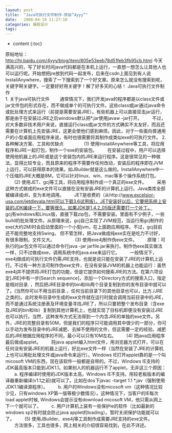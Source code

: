 ```yaml
---
layout: post
title:  "Java可执行文件制作-转自“4yyy”"
date:   2008-04-10 11:27:10
categories: 编程设计
tags:
---
```


* content
{:toc}

原帖地址：http://hi.baidu.com/4yyy/blog/item/805e53eeb78d51feb3fb95cb.html                          今天满高兴的，写了好长时间java代码都是在本机上运行，一直想一想怎么让其他人也可以运行呢。开始想把jre放到代码一起发布，后来在csdn上面见到有人说InstallAnywhere，搜索了一下搜索到了一个好文章。原来怎么就没有搜索到呢，关键字啊关键字。一定要好好用关键字！解了好多天的心结！
                                                                   Java可执行文件制作                            
            1. 关于java可执行文件            　　通常情况下，我们开发java的程序都是以class文件或jar文件包的形式存在，而不做成单个的可执行文件。这些class或jar通过java命令或批处理方式来运行（前提是需要安装JRE）。有些机器上可以直接双击jar运行，那是由于在安装过JRE之后windows默认把*.jar使用javaw -jar打开。
            　　不过，对大多数非技术用户来说，直接运行class或jar文件的方式确实不太友好，而且还需要在计算机上先安装JRE，这更会使他们感到麻烦。因此，对于一些面向普通用户的小型桌面应用程序来说，有时也很需要将其制作成类似exe的可执行文件。            2. 各种解决方案、工具和优缺点
            　　
            　　(1) 使用InstallAnywhere等工具，将应用程序和JRE一起打包，制作一个exe的安装包。
            　　在安装过程中，用户可以选择使用他机器上的JRE或是这个安装包内的JRE来运行程序。这是很常见的一种做法，显得比较专业，而且原来的程序不需要作任何改动，安装后的程序即在JVM上运行，可以获得原本的效果。如JBuilder就是这么做的。InstallAnywhere中一个压缩的JRE大概是8M，它可以针对linux、win、mac等多个操作系统打包。            　　(2) 使用JET、gcj等工具，将应用程序制作成一个真正的exe文件。
            　　采用这种方式做成的exe文件可以直接在没有安装JRE的计算机上运行。Java类库全部被编译成dll，变为本地调用。
            　　JET是收费的（从http://www.excelsior-usa.com/jetdlevala.html可以下载3.6试用版）。JET安装好以后，它要把系统上安装的JDK编译一下，要等很久。如果JDK是1.4.2_05版还需要打一个补丁。
            　　gcj有windows和Linux版，直接下载zip包，不需要安装。里面有不少例子，一些build的批处理文件。从原理来说，gcj自己实现了JVM规范，当运行用gcj制作的exe(大约2M)时会启动里面的一个小型jvm，在上面跑应用程序。不过，gcj目前还不能完整地支持Swing。
                 但不管怎样，把Java做成纯exe实在是吃力不讨好，有很多限制，文件又大。
            　　
            　　(3) 使用exe4j制作伪exe文件。
            　　原理：可执行的jar包文件可以通过命令行java -jar jarfile.jar来执行。制作伪exe其实做法一样，只不过做成exe，调用系统中的java.exe来运行它。
            　　一般情况下，exe4j做成的可执行文件仍需JRE支持，也就是说只能在安装了JRE的计算机上运行。不过有一种方法可制作伪exe文件，在没有安装JVM的机器上也能运行：虽然exe4j并不提供将JRE打包的功能，但是它提供如何搜索JRE的方法。在第六项设定[JRE]中有一步[Search sequence]，添加一个Directory方式的搜索入口，指定是相对目录. ，然后把JRE目录中的bin和lib两个目录复制到你的发布目录中就可以了。(当然你可以不用当前目录.，任何当前目录下的其他目录也可以，比方./JRE之类的)。此时发布目录中生成的exe文件就在运行时就会调用当前目录中的JRE，而不是通过系统注册表及环境变量寻找JRE了，所以只要把整个发布目录（含exe及JRE的bin和lib）复制到其他计算机上，也就实现了目标机即便没有安装过JRE也可以执行。当然，这种发布方式无法得到一个内含JRE的单独的exe文件。另外，JRE的完整目录有50M，但是我们的程序只可能调用其中很少的一部分，你可以手动为发布目录中的JRE减肥、去掉不使用的文件，但这需要一定的经验。减肥后的JRE根据应用程序的不同，最小可以只有10M左右。            　　(4) 把java应用程序最后做成applet。
            　　将java applet编入html文件，用浏览器方式打开，可以在任何没有安装JRE的机器上运行，好比exe文件一样（当然在安装了JRE的计算机上也可以用批处理文件或java命令来运行）。Windows IE打开applet靠的是一个叫micosoft VM的东西，现在该软件一般都是自带的。不过，Windows IE支持的JDK最高版本只能到JDK1.1。如果别人的机器运行不了applet，无非这三个原因：
            　　a. 程序编译时使用的JDK版本太高，Windows IE不支持。用较老板版本的编译器重新编译(v1.1之前)就可以了。比如在dos下javac -target 1.1 *.jav（强制使用JDK1.1编译源程序）。 
            　　b. 用户的Windows没有micosoft vm（这种情况比较少见，只有windows XP第一版等极少数情况）。这种情况下，当客户的IE每次load applet时候, Windows会提示没有download micosoft VM，他只需从网上下一个就可以了。
            　　c. 用户计算机上装有一些保护ie的软件（比如最新的windows sp2有时就会防止java applet的loading）。暂时关闭保护功能就可以了。            　　(5) 使用JBuilder、exe4j等工具制作成需要JRE支持的exe文件。
            　　方法很多，工具也很多，网上相关的介绍很容易找到，在此不详述。                        
        
